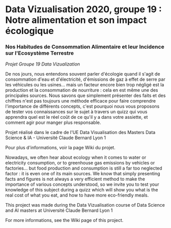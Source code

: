 # Data Vizualisation 2020, groupe 19 : Notre alimentation et son impact écologique #
### Nos Habitudes de Consommation Alimentaire et leur Incidence sur l'Ecosystème Terrestre ###
*Projet Groupe 19 Data Vizualization*  

De nos jours, nous entendons souvent parler d'écologie quand il s'agit de consommation d'eau et d'électricité, d'émissions de gaz à effet de serre par les véhicules ou les usines... mais un facteur encore bien trop négligé est la production et la consommation de nourriture : cela en est même une des principales sources.
Nous savons que simplement présenter des faits et des chiffres n'est pas toujours une méthode efficace pour faire comprendre l'importance de différents concepts, c'est pourquoi nous vous proposons de tester vos connaissances sur le sujet à travers un quizz qui vous apprendra quel est le réel coût de ce qu'il y a dans votre assiette, et comment agir pour manger plus responsable.

Projet réalisé dans le cadre de l'UE Data Visualisation des Masters Data Science & IA - Université Claude Bernard Lyon 1  
      
Pour plus d'informations, voir la page Wiki du projet.


Nowadays, we often hear about ecology when it comes to water or electricity consumption, or to greenhouse gas emissions by vehicles or factories... but food production and consumption is still a far too neglected factor : it is even one of its main sources.
We know that simply presenting facts and figures is not always a very efficient method to make the importance of various concepts understood, so we invite you to test your knowledge of this subject during a quizz which will show you what is the real cost of what you eat, and how to have more eco-friendly meals.

This project was made during the Data Vizualisation course of Data Science and AI masters at Université Claude Bernard Lyon 1

For more informations, see the Wiki page of this project.
